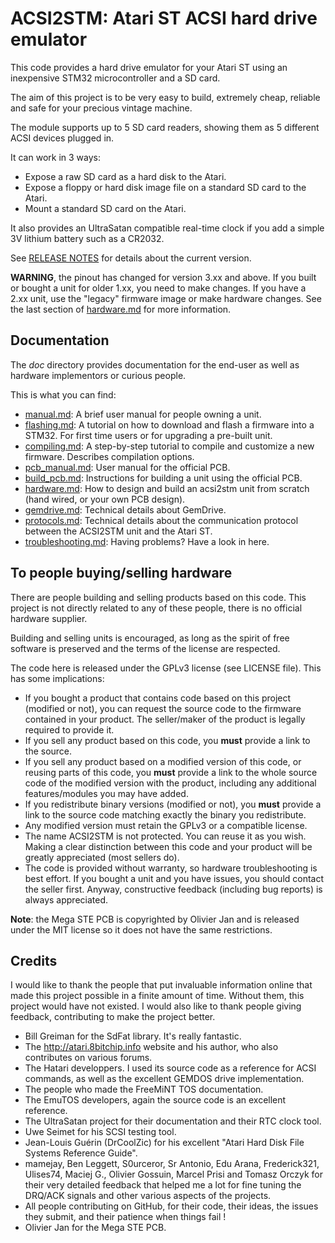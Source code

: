 ACSI2STM: Atari ST ACSI hard drive emulator
===========================================

This code provides a hard drive emulator for your Atari ST using an inexpensive
STM32 microcontroller and a SD card.

The aim of this project is to be very easy to build, extremely cheap, reliable
and safe for your precious vintage machine.

The module supports up to 5 SD card readers, showing them as 5 different ACSI
devices plugged in.

It can work in 3 ways:

* Expose a raw SD card as a hard disk to the Atari.
* Expose a floppy or hard disk image file on a standard SD card to the Atari.
* Mount a standard SD card on the Atari.

It also provides an UltraSatan compatible real-time clock if you add a simple
3V lithium battery such as a CR2032.

See [RELEASE NOTES](release_notes.md) for details about the current version.

**WARNING**, the pinout has changed for version 3.xx and above. If you built or
bought a unit for older 1.xx, you need to make changes. If you have a 2.xx unit,
use the "legacy" firmware image or make hardware changes. See the last section
of [hardware.md](doc/hardware.md) for more information.


Documentation
-------------

The *doc* directory provides documentation for the end-user as well as hardware
implementors or curious people.

This is what you can find:

* [manual.md](doc/manual.md): A brief user manual for people owning a unit.
* [flashing.md](doc/flashing.md): A tutorial on how to download and flash a
  firmware into a STM32. For first time users or for upgrading a pre-built
  unit.
* [compiling.md](doc/compiling.md): A step-by-step tutorial to compile and
  customize a new firmware. Describes compilation options.
* [pcb_manual.md](doc/pcb_manual.md): User manual for the official PCB.
* [build_pcb.md](doc/build_pcb.md): Instructions for building a unit using
  the official PCB.
* [hardware.md](doc/hardware.md): How to design and build an acsi2stm unit
  from scratch (hand wired, or your own PCB design).
* [gemdrive.md](doc/gemdrive.md): Technical details about GemDrive.
* [protocols.md](doc/protocols.md): Technical details about the communication
  protocol between the ACSI2STM unit and the Atari ST.
* [troubleshooting.md](doc/troubleshooting.md): Having problems? Have a look
  in here.


To people buying/selling hardware
---------------------------------

There are people building and selling products based on this code. This project
is not directly related to any of these people, there is no official hardware
supplier.

Building and selling units is encouraged, as long as the spirit of free software
is preserved and the terms of the license are respected.

The code here is released under the GPLv3 license (see LICENSE file). This has
some implications:

* If you bought a product that contains code based on this project (modified or
  not), you can request the source code to the firmware contained in your
  product. The seller/maker of the product is legally required to provide it.
* If you sell any product based on this code, you **must** provide a link to
  the source.
* If you sell any product based on a modified version of this code, or reusing
  parts of this code, you **must** provide a link to the whole source code of
  the modified version with the product, including any additional
  features/modules you may have added.
* If you redistribute binary versions (modified or not), you **must** provide a
  link to the source code matching exactly the binary you redistribute.
* Any modified version must retain the GPLv3 or a compatible license.
* The name ACSI2STM is not protected. You can reuse it as you wish. Making a
  clear distinction between this code and your product will be greatly
  appreciated (most sellers do).
* The code is provided without warranty, so hardware troubleshooting is best
  effort. If you bought a unit and you have issues, you should contact the
  seller first. Anyway, constructive feedback (including bug reports) is always
  appreciated.

**Note**: the Mega STE PCB is copyrighted by Olivier Jan and is released under
the MIT license so it does not have the same restrictions.


Credits
-------

I would like to thank the people that put invaluable information online that
made this project possible in a finite amount of time. Without them, this
project would have not existed. I would also like to thank people giving
feedback, contributing to make the project better.

* Bill Greiman for the SdFat library. It's really fantastic.
* The http://atari.8bitchip.info website and his author, who also contributes
  on various forums.
* The Hatari developpers. I used its source code as a reference for ACSI
  commands, as well as the excellent GEMDOS drive implementation.
* The people who made the FreeMiNT TOS documentation.
* The EmuTOS developers, again the source code is an excellent reference.
* The UltraSatan project for their documentation and their RTC clock tool.
* Uwe Seimet for his SCSI testing tool.
* Jean-Louis Guérin (DrCoolZic) for his excellent "Atari Hard Disk File Systems
  Reference Guide".
* mamejay, Ben Leggett, S0urceror, Sr Antonio, Edu Arana, Frederick321,
  Ulises74, Maciej G., Olivier Gossuin, Marcel Prisi and Tomasz Orczyk for
  their very detailed feedback that helped me a lot for fine tuning the DRQ/ACK
  signals and other various aspects of the projects.
* All people contributing on GitHub, for their code, their ideas, the issues
  they submit, and their patience when things fail !
* Olivier Jan for the Mega STE PCB.
